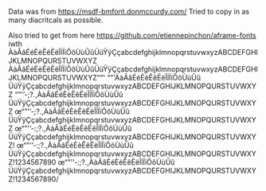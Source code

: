 Data was from https://msdf-bmfont.donmccurdy.com/
Tried to copy in as many diacritcals as possible.


Also tried to get from here
https://github.com/etiennepinchon/aframe-fonts
iwth
ÀàÂâÉéÈèÊêËëÎîÏïÔôÙùÛûÜüŸÿÇçabcdefghijklmnopqrstuvwxyzABCDEFGHIJKLMNOPQURSTUVWXYZ
ÀàÂâÉéÈèÊêËëÎîÏïÔôÙùÛûÜüŸÿÇçabcdefghijklmnopqrstuvwxyzABCDEFGHIJKLMNOPQURSTUVWXYZ“”'
“”'ÀàÂâÉéÈèÊêËëÎîÏïÔôÙùÛû ÜüŸÿÇçabcdefghijklmnopqrstuvwxyzABCDEFGHIJKLMNOPQURSTUVWXYZ
“”'’-;?.,ÀàÂâÉéÈèÊêËëÎîÏïÔôÙùÛû ÜüŸÿÇçabcdefghijklmnopqrstuvwxyzABCDEFGHIJKLMNOPQURSTUVWXYZ
œ“”'’-;?.,ÀàÂâÉéÈèÊêËëÎîÏïÔôÙùÛû ÜüŸÿÇçabcdefghijklmnopqrstuvwxyzABCDEFGHIJKLMNOPQURSTUVWXYZ
œ“”'’-:;?.,ÀàÂâÉéÈèÊêËëÎîÏïÔôÙùÛû ÜüŸÿÇçabcdefghijklmnopqrstuvwxyzABCDEFGHIJKLMNOPQURSTUVWXYZ!
œ“”'’-:;?.,ÀàÂâÉéÈèÊêËëÎîÏïÔôÙùÛû ÜüŸÿÇçabcdefghijklmnopqrstuvwxyzABCDEFGHIJKLMNOPQURSTUVWXYZ!1234567890
œ“”'’-:;?.,ÀàÂâÉéÈèÊêËëÎîÏïÔôÙùÛû ÜüŸÿÇçabcdefghijklmnopqrstuvwxyzABCDEFGHIJKLMNOPQURSTUVWXYZ!1234567890/